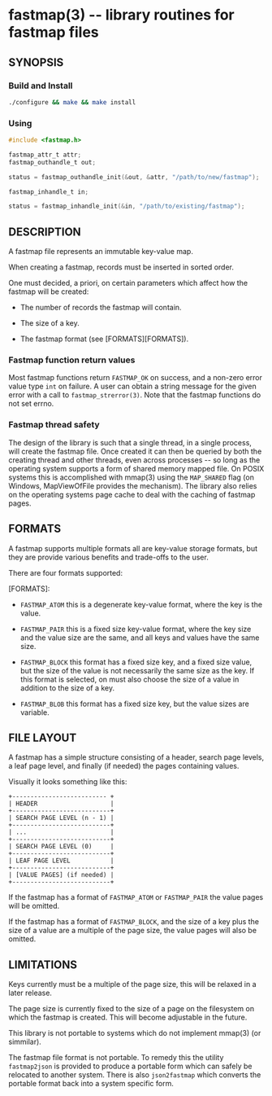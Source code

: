 fastmap(3) -- library routines for fastmap files
================================================

## SYNOPSIS

### Build and Install

```sh
./configure && make && make install
```

### Using

```c
#include <fastmap.h>

fastmap_attr_t attr;
fastmap_outhandle_t out;

status = fastmap_outhandle_init(&out, &attr, "/path/to/new/fastmap");

fastmap_inhandle_t in;

status = fastmap_inhandle_init(&in, "/path/to/existing/fastmap");
```

## DESCRIPTION

A fastmap file represents an immutable key-value map. 

When creating a fastmap, records must be inserted in sorted order.

One must decided, a priori, on certain parameters which affect how the
fastmap will be created:

  * The number of records the fastmap will contain.

  * The size of a key.

  * The fastmap format (see [FORMATS][FORMATS]).

### Fastmap function return values

Most fastmap functions return `FASTMAP_OK` on success, and a non-zero error value
type `int` on failure. A user can obtain a string message for the given error
with a call to `fastmap_strerror(3)`. Note that the fastmap functions do not set
errno.

### Fastmap thread safety

The design of the library is such that a single thread, in a single process, will create
the fastmap file. Once created it can then be queried by both the creating thread and
other threads, even across processes -- so long as the operating system supports a form
of shared memory mapped file. On POSIX systems this is accomplished with mmap(3) using the
`MAP_SHARED` flag (on Windows, MapViewOfFile provides the mechanism). The library also
relies on the operating systems page cache to deal with the caching of fastmap pages.

## FORMATS

A fastmap supports multiple formats all are key-value storage formats, but they are provide
various benefits and trade-offs to the user.

There are four formats supported:

[FORMATS]:

  * `FASTMAP_ATOM` this is a degenerate key-value format, where the key is the value.

  * `FASTMAP_PAIR` this is a fixed size key-value format, where the key size and
    the value size are the same, and all keys and values have the same size.

  * `FASTMAP_BLOCK` this format has a fixed size key, and a fixed size value, but the
    size of the value is not necessarily the same size as the key. If this format is
    selected, on must also choose the size of a value in addition to the size of a key.

  * `FASTMAP_BLOB` this format has a fixed size key, but the value sizes are variable.

## FILE LAYOUT

A fastmap has a simple structure consisting of a header, search page levels, a leaf page
 level, and finally (if needed) the pages containing values.

Visually it looks something like this:

```
+-------------------------- +
| HEADER                    |
+---------------------------+
| SEARCH PAGE LEVEL (n - 1) |
+---------------------------+
| ...                       |
+---------------------------+
| SEARCH PAGE LEVEL (0)     |
+---------------------------+
| LEAF PAGE LEVEL           |
+---------------------------+
| [VALUE PAGES] (if needed) |
+---------------------------+
```

If the fastmap has a format of `FASTMAP_ATOM` or `FASTMAP_PAIR` the value pages will be
omitted.

If the fastmap has a format of `FASTMAP_BLOCK`, and the size of a key plus the size of a
value are a multiple of the page size, the value pages will also be omitted.

## LIMITATIONS

Keys currently must be a multiple of the page size, this will be relaxed in a later release.

The page size is currently fixed to the size of a page on the filesystem on which the fastmap
is created. This will become adjustable in the future.

This library is not portable to systems which do not implement mmap(3) (or simmilar).

The fastmap file format is not portable. To remedy this the utility `fastmap2json` is
provided to produce a portable form which can safely be relocated to another system.
There is also `json2fastmap` which converts the portable format back into a system
specific form.

